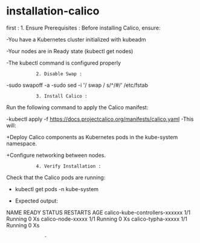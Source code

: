 # installation-calico               

first :        1. Ensure Prerequisites : Before installing Calico, ensure:

-You have a Kubernetes cluster initialized with kubeadm

-Your nodes are in Ready state (kubectl get nodes)

-The kubectl command is configured properly


               2. Disable Swap : 
               
-sudo swapoff -a
-sudo sed -i '/ swap / s/^/#/' /etc/fstab


               3. Install Calico :
  Run the following command to apply the Calico manifest:

-kubectl apply -f https://docs.projectcalico.org/manifests/calico.yaml
-This will:

+Deploy Calico components as Kubernetes pods in the kube-system namespace.

+Configure networking between nodes.

               4. Verify Installation : 
  Check that the Calico pods are running:

- kubectl get pods -n kube-system
  
- Expected output:

NAME                                       READY   STATUS    RESTARTS   AGE
calico-kube-controllers-xxxxxx             1/1     Running   0          Xs
calico-node-xxxxx                          1/1     Running   0          Xs
calico-typha-xxxxx                         1/1     Running   0          Xs




                  - 
